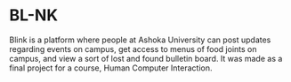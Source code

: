 # BL-NK
Blink is a platform where people at Ashoka University can post updates regarding events on campus, get access to menus of food joints on campus, and view a sort of lost and found bulletin board. It was made as a final project for a course, Human Computer Interaction.
